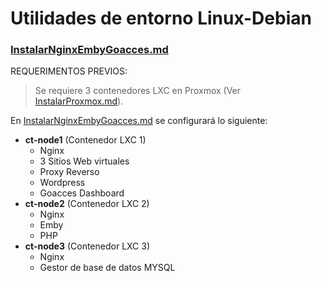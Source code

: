 # Utilidades de entorno Linux-Debian
### [InstalarNginxEmbyGoacces.md](https://github.com/federzvz/Linux-Debian/blob/main/InstalarNginxEmbyGoacces.md)

REQUERIMENTOS PREVIOS:
>  Se requiere 3 contenedores LXC en Proxmox (Ver [InstalarProxmox.md](https://github.com/federzvz/Linux-Debian/blob/main/InstalarProxmox)).


En [InstalarNginxEmbyGoacces.md](https://github.com/federzvz/Linux-Debian/blob/main/InstalarNginxEmbyGoacces.md) se configurará lo siguiente:
* **ct-node1** (Contenedor LXC 1)
  * Nginx
  * 3 Sitios Web virtuales
  * Proxy Reverso
  * Wordpress
  * Goacces Dashboard
* **ct-node2** (Contenedor LXC 2)
  * Nginx
  * Emby
  * PHP
* **ct-node3** (Contenedor LXC 3)
  * Nginx
  * Gestor de base de datos MYSQL
